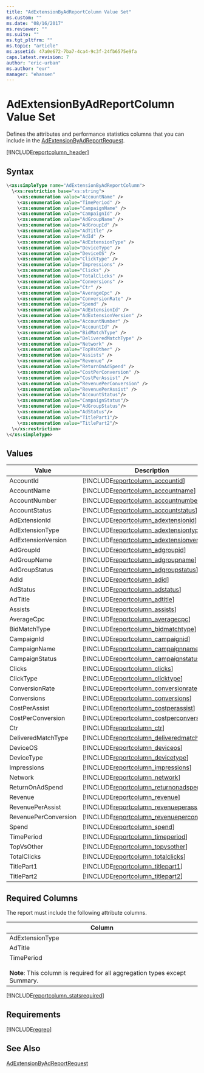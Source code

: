 ```yaml
---
title: "AdExtensionByAdReportColumn Value Set"
ms.custom: ""
ms.date: "08/16/2017"
ms.reviewer: ""
ms.suite: ""
ms.tgt_pltfrm: ""
ms.topic: "article"
ms.assetid: 47a0e672-7ba7-4ca4-9c3f-24fb6575e9fa
caps.latest.revision: 7
author: "eric-urban"
ms.author: "eur"
manager: "ehansen"
---
```

# AdExtensionByAdReportColumn Value Set
Defines the attributes and performance statistics columns that you can include in the [AdExtensionByAdReportRequest](../reporting-api/adextensionbyadreportrequest-data-object.md).

[!INCLUDE[reportcolumn_header](../reporting-api/includes/reportcolumn-header.md)]
## Syntax

```xml
\<xs:simpleType name="AdExtensionByAdReportColumn">
  \<xs:restriction base="xs:string">
    \<xs:enumeration value="AccountName" />
    \<xs:enumeration value="TimePeriod" />
    \<xs:enumeration value="CampaignName" />
    \<xs:enumeration value="CampaignId" />
    \<xs:enumeration value="AdGroupName" />
    \<xs:enumeration value="AdGroupId" />
    \<xs:enumeration value="AdTitle" />
    \<xs:enumeration value="AdId" />
    \<xs:enumeration value="AdExtensionType" />
    \<xs:enumeration value="DeviceType" />
    \<xs:enumeration value="DeviceOS" />
    \<xs:enumeration value="ClickType" />
    \<xs:enumeration value="Impressions" />
    \<xs:enumeration value="Clicks" />
    \<xs:enumeration value="TotalClicks" />
    \<xs:enumeration value="Conversions" />
    \<xs:enumeration value="Ctr" />
    \<xs:enumeration value="AverageCpc" />
    \<xs:enumeration value="ConversionRate" />
    \<xs:enumeration value="Spend" />
    \<xs:enumeration value="AdExtensionId" />
    \<xs:enumeration value="AdExtensionVersion" />
    \<xs:enumeration value="AccountNumber" />
    \<xs:enumeration value="AccountId" />
    \<xs:enumeration value="BidMatchType" />
    \<xs:enumeration value="DeliveredMatchType" />
    \<xs:enumeration value="Network" />
    \<xs:enumeration value="TopVsOther" />
    \<xs:enumeration value="Assists" />
    \<xs:enumeration value="Revenue" />
    \<xs:enumeration value="ReturnOnAdSpend" />
    \<xs:enumeration value="CostPerConversion" />
    \<xs:enumeration value="CostPerAssist" />
    \<xs:enumeration value="RevenuePerConversion" />
    \<xs:enumeration value="RevenuePerAssist" />
    \<xs:enumeration value="AccountStatus"/>
    \<xs:enumeration value="CampaignStatus"/> 
    \<xs:enumeration value="AdGroupStatus"/>
    \<xs:enumeration value="AdStatus"/>
    \<xs:enumeration value="TitlePart1"/>
    \<xs:enumeration value="TitlePart2"/>
  \</xs:restriction>
\</xs:simpleType>
```

## Values

|Value|Description|
|---------|---------------|
|AccountId|[!INCLUDE[reportcolumn_accountid](../reporting-api/includes/reportcolumn-accountid.md)]|
|AccountName|[!INCLUDE[reportcolumn_accountname](../reporting-api/includes/reportcolumn-accountname.md)]|
|AccountNumber|[!INCLUDE[reportcolumn_accountnumber](../reporting-api/includes/reportcolumn-accountnumber.md)]|
|AccountStatus|[!INCLUDE[reportcolumn_accountstatus](../reporting-api/includes/reportcolumn-accountstatus.md)]|
|AdExtensionId|[!INCLUDE[reportcolumn_adextensionid](../reporting-api/includes/reportcolumn-adextensionid.md)]|
|AdExtensionType|[!INCLUDE[reportcolumn_adextensiontype](../reporting-api/includes/reportcolumn-adextensiontype.md)]|
|AdExtensionVersion|[!INCLUDE[reportcolumn_adextensionversion](../reporting-api/includes/reportcolumn-adextensionversion.md)]|
|AdGroupId|[!INCLUDE[reportcolumn_adgroupid](../reporting-api/includes/reportcolumn-adgroupid.md)]|
|AdGroupName|[!INCLUDE[reportcolumn_adgroupname](../reporting-api/includes/reportcolumn-adgroupname.md)]|
|AdGroupStatus|[!INCLUDE[reportcolumn_adgroupstatus](../reporting-api/includes/reportcolumn-adgroupstatus.md)]|
|AdId|[!INCLUDE[reportcolumn_adid](../reporting-api/includes/reportcolumn-adid.md)]|
|AdStatus|[!INCLUDE[reportcolumn_adstatus](../reporting-api/includes/reportcolumn-adstatus.md)]|
|AdTitle|[!INCLUDE[reportcolumn_adtitle](../reporting-api/includes/reportcolumn-adtitle.md)]|
|Assists|[!INCLUDE[reportcolumn_assists](../reporting-api/includes/reportcolumn-assists.md)]|
|AverageCpc|[!INCLUDE[reportcolumn_averagecpc](../reporting-api/includes/reportcolumn-averagecpc.md)]|
|BidMatchType|[!INCLUDE[reportcolumn_bidmatchtype](../reporting-api/includes/reportcolumn-bidmatchtype.md)]|
|CampaignId|[!INCLUDE[reportcolumn_campaignid](../reporting-api/includes/reportcolumn-campaignid.md)]|
|CampaignName|[!INCLUDE[reportcolumn_campaignname](../reporting-api/includes/reportcolumn-campaignname.md)]|
|CampaignStatus|[!INCLUDE[reportcolumn_campaignstatus](../reporting-api/includes/reportcolumn-campaignstatus.md)]|
|Clicks|[!INCLUDE[reportcolumn_clicks](../reporting-api/includes/reportcolumn-clicks.md)]|
|ClickType|[!INCLUDE[reportcolumn_clicktype](../reporting-api/includes/reportcolumn-clicktype.md)]|
|ConversionRate|[!INCLUDE[reportcolumn_conversionrate](../reporting-api/includes/reportcolumn-conversionrate.md)]|
|Conversions|[!INCLUDE[reportcolumn_conversions](../reporting-api/includes/reportcolumn-conversions.md)]|
|CostPerAssist|[!INCLUDE[reportcolumn_costperassist](../reporting-api/includes/reportcolumn-costperassist.md)]|
|CostPerConversion|[!INCLUDE[reportcolumn_costperconversion](../reporting-api/includes/reportcolumn-costperconversion.md)]|
|Ctr|[!INCLUDE[reportcolumn_ctr](../reporting-api/includes/reportcolumn-ctr.md)]|
|DeliveredMatchType|[!INCLUDE[reportcolumn_deliveredmatchtype](../reporting-api/includes/reportcolumn-deliveredmatchtype.md)]|
|DeviceOS|[!INCLUDE[reportcolumn_deviceos](../reporting-api/includes/reportcolumn-deviceos.md)]|
|DeviceType|[!INCLUDE[reportcolumn_devicetype](../reporting-api/includes/reportcolumn-devicetype.md)]|
|Impressions|[!INCLUDE[reportcolumn_impressions](../reporting-api/includes/reportcolumn-impressions.md)]|
|Network|[!INCLUDE[reportcolumn_network](../reporting-api/includes/reportcolumn-network.md)]|
|ReturnOnAdSpend|[!INCLUDE[reportcolumn_returnonadspend](../reporting-api/includes/reportcolumn-returnonadspend.md)]|
|Revenue|[!INCLUDE[reportcolumn_revenue](../reporting-api/includes/reportcolumn-revenue.md)]|
|RevenuePerAssist|[!INCLUDE[reportcolumn_revenueperassist](../reporting-api/includes/reportcolumn-revenueperassist.md)]|
|RevenuePerConversion|[!INCLUDE[reportcolumn_revenueperconversion](../reporting-api/includes/reportcolumn-revenueperconversion.md)]|
|Spend|[!INCLUDE[reportcolumn_spend](../reporting-api/includes/reportcolumn-spend.md)]|
|TimePeriod|[!INCLUDE[reportcolumn_timeperiod](../reporting-api/includes/reportcolumn-timeperiod.md)]|
|TopVsOther|[!INCLUDE[reportcolumn_topvsother](../reporting-api/includes/reportcolumn-topvsother.md)]|
|TotalClicks|[!INCLUDE[reportcolumn_totalclicks](../reporting-api/includes/reportcolumn-totalclicks.md)]|
|TitlePart1|[!INCLUDE[reportcolumn_titlepart1](../reporting-api/includes/reportcolumn-titlepart1.md)]|
|TitlePart2|[!INCLUDE[reportcolumn_titlepart2](../reporting-api/includes/reportcolumn-titlepart2.md)]|

## <a name="requiredcolumns"></a>Required Columns
The report must include the following attribute columns.

|Column|
|----------|
|AdExtensionType|
|AdTitle|
|TimePeriod<br /><br />**Note**: This column is required for all aggregation types except Summary.|
[!INCLUDE[reportcolumn_statsrequired](../reporting-api/includes/reportcolumn-statsrequired.md)]
## Requirements
[!INCLUDE[reqrep](../reporting-api/includes/reqrep.md)]
## See Also
[AdExtensionByAdReportRequest](../reporting-api/adextensionbyadreportrequest-data-object.md)


